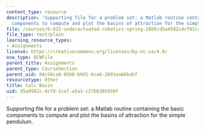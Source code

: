 ```yaml
---
content_type: resource
description: 'Supporting file for a problem set: a Matlab routine containing the basic
  components to compute and plot the basins of attraction for the simple pendulum.'
file: /courses/6-832-underactuated-robotics-spring-2009/d5a4582c4cf81ca7a5a1c27b6385930f_calc_basin.m
file_type: text/plain
learning_resource_types:
- Assignments
license: https://creativecommons.org/licenses/by-nc-sa/4.0/
ocw_type: OCWFile
parent_title: Assignments
parent_type: CourseSection
parent_uid: 04c58ca0-0560-b9d1-6ca6-2691ea66babf
resourcetype: Other
title: Calc Basin
uid: d5a4582c-4cf8-1ca7-a5a1-c27b6385930f
---
```

Supporting file for a problem set: a Matlab routine containing the basic components to compute and plot the basins of attraction for the simple pendulum.